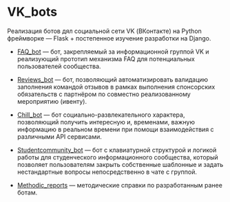 # VK_bots

Реализация ботов дял социальной сети VK (ВКонтакте) на Python фреймворке — Flask + постепенное изучение разработки на Django.  

- [FAQ_bot](https://github.com/Valyaevgeorgiy/Social_chatbots/tree/main/vk_bots/FAQ_bot) — бот, закрепляемый за информационной группой VK и реализующий прототип механизма FAQ для потенциальных пользователей сообщества.
- [Reviews_bot](https://github.com/Valyaevgeorgiy/Social_chatbots/tree/main/vk_bots/Reviews_bot) — бот, позволяющий автоматизировать валидацию заполнения командой отзывов в рамках выполнения спонсорских обязательств с партнёром по совместно реализованному мероприятию (ивенту).  
- [Chill_bot](https://github.com/Valyaevgeorgiy/Social_chatbots/tree/main/vk_bots/chill_bot) — бот социально-развлекательного характера, позволяющий получить интересную и, временами, важную информацию в реальном времени при помощи взаимодействия с различными API сервисами.
- [Studentcommunity_bot](https://github.com/Valyaevgeorgiy/Social_chatbots/tree/main/vk_bots/studentcommunity_bot) — бот с клавиатурной структурой и логикой работы для студенческого информационного сообщества, который позволяет пользователям закрыть собственные шаблонные и задать нестандартные вопросы непосредственно в чате с группой.
 
- [Methodic_reports](https://github.com/Valyaevgeorgiy/Social_chatbots/tree/main/vk_bots/Methodic_reports) — методические справки по разработанным ранее ботам.
